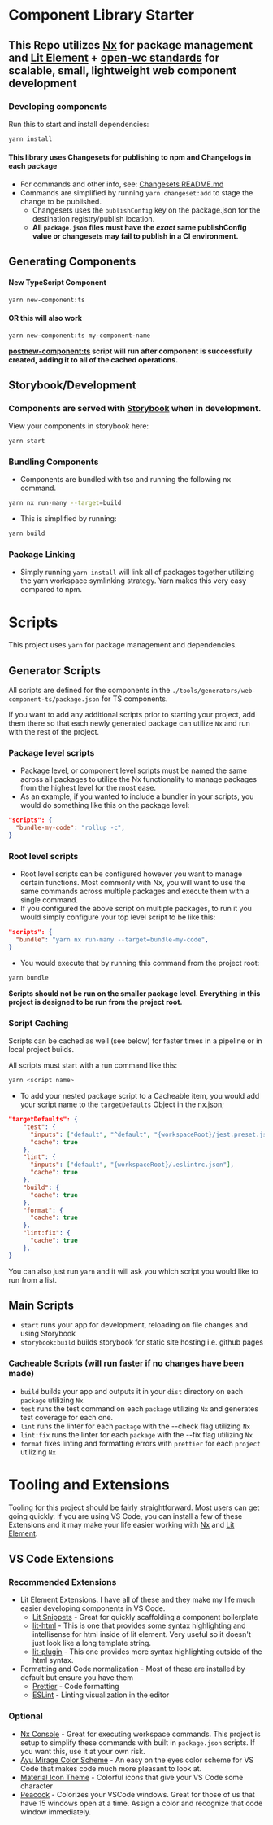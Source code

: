 # Component Library Starter

## This Repo utilizes [Nx](https://nx.dev) for package management and [Lit Element](https://lit.dev) + [open-wc standards](https://github.com/open-wc) for scalable, small, lightweight web component development

### Developing components

Run this to start and install dependencies:

```bash
yarn install
```

#### This library uses Changesets for publishing to npm and Changelogs in each package

- For commands and other info, see: [Changesets README.md](./.changeset/README.md)
- Commands are simplified by running `yarn changeset:add` to stage the change to be published.
  - Changesets uses the `publishConfig` key on the package.json for the destination registry/publish location.
  - **All `package.json` files must have the _exact_ same publishConfig value or changesets may fail to publish in a CI environment.**

## Generating Components

#### New TypeScript Component

```bash
yarn new-component:ts
```

#### OR this will also work

```bash
yarn new-component:ts my-component-name
```

**[postnew-component:ts](./package.json#L22) script will run after component is successfully created, adding it to all of the cached operations.**

## Storybook/Development

### Components are served with [Storybook](https://storybook.js.org/docs/react/get-started/introduction) when in development.

View your components in storybook here:

```bash
yarn start
```

### Bundling Components

- Components are bundled with tsc and running the following nx command.

```bash
yarn nx run-many --target=build
```

- This is simplified by running:

```bash
yarn build
```

### Package Linking

- Simply running `yarn install` will link all of packages together utilizing the yarn workspace symlinking strategy. Yarn makes this very easy compared to npm.

# Scripts

This project uses `yarn` for package management and dependencies.

## Generator Scripts

All scripts are defined for the components in the `./tools/generators/web-component-ts/package.json` for TS components.

If you want to add any additional scripts prior to starting your project, add them there so that each newly generated package can utilize `Nx` and run with the rest of the project.

### Package level scripts

- Package level, or component level scripts must be named the same across all packages to utilize the Nx functionality to manage packages from the highest level for the most ease.
- As an example, if you wanted to include a bundler in your scripts, you would do something like this on the package level:

```json
"scripts": {
  "bundle-my-code": "rollup -c",
}
```

### Root level scripts

- Root level scripts can be configured however you want to manage certain functions. Most commonly with Nx, you will want to use the same commands across multiple packages and execute them with a single command.
- If you configured the above script on multiple packages, to run it you would simply configure your top level script to be like this:

```json
"scripts": {
  "bundle": "yarn nx run-many --target=bundle-my-code",
}
```

- You would execute that by running this command from the project root:

```bash
yarn bundle
```

**Scripts should not be run on the smaller package level. Everything in this project is designed to be run from the project root.**

### Script Caching

Scripts can be cached as well (see below) for faster times in a pipeline or in local project builds.

All scripts must start with a run command like this:

```bash
yarn <script name>
```

- To add your nested package script to a Cacheable item, you would add your script name to the `targetDefaults` Object in the [nx.json](./nx.json#L8);

```json
"targetDefaults": {
    "test": {
      "inputs": ["default", "^default", "{workspaceRoot}/jest.preset.js"],
      "cache": true
    },
    "lint": {
      "inputs": ["default", "{workspaceRoot}/.eslintrc.json"],
      "cache": true
    },
    "build": {
      "cache": true
    },
    "format": {
      "cache": true
    },
    "lint:fix": {
      "cache": true
    },
}
```

You can also just run `yarn` and it will ask you which script you would like to run from a list.

## Main Scripts

- `start` runs your app for development, reloading on file changes and using Storybook
- `storybook:build` builds storybook for static site hosting i.e. github pages

### Cacheable Scripts (will run faster if no changes have been made)

- `build` builds your app and outputs it in your `dist` directory on each `package` utilizing `Nx`
- `test` runs the test command on each `package` utilizing `Nx` and generates test coverage for each one.
- `lint` runs the linter for each `package` with the --check flag utilizing `Nx`
- `lint:fix` runs the linter for each `package` with the --fix flag utilizing `Nx`
- `format` fixes linting and formatting errors with `prettier` for each `project` utilizing `Nx`

# Tooling and Extensions

Tooling for this project should be fairly straightforward. Most users can get going quickly. If you are using VS Code, you can install a few of these Extensions and it may make your life easier working with [Nx](https://nx.dev) and [Lit Element](https://lit.dev).

## VS Code Extensions

### Recommended Extensions

- Lit Element Extensions. I have all of these and they make my life much easier developing components in VS Code.
  - [Lit Snippets](https://marketplace.visualstudio.com/items?itemName=lit.lit-snippets) - Great for quickly scaffolding a component boilerplate
  - [lit-html](https://marketplace.visualstudio.com/items?itemName=bierner.lit-html) - This is one that provides some syntax highlighting and intellisense for html inside of lit element. Very useful so it doesn't just look like a long template string.
  - [lit-plugin](https://marketplace.visualstudio.com/items?itemName=runem.lit-plugin) - This one provides more syntax highlighting outside of the html syntax.
- Formatting and Code normalization - Most of these are installed by default but ensure you have them
  - [Prettier](https://marketplace.visualstudio.com/items?itemName=esbenp.prettier-vscode) - Code formatting
  - [ESLint](https://marketplace.visualstudio.com/items?itemName=dbaeumer.vscode-eslint) - Linting visualization in the editor

### Optional

- [Nx Console](https://marketplace.visualstudio.com/items?itemName=nrwl.angular-console) - Great for executing workspace commands. This project is setup to simplify these commands with built in `package.json` scripts. If you want this, use it at your own risk.
- [Ayu Mirage Color Scheme](https://marketplace.visualstudio.com/items?itemName=teabyii.ayu) - An easy on the eyes color scheme for VS Code that makes code much more pleasant to look at.
- [Material Icon Theme](https://marketplace.visualstudio.com/items?itemName=PKief.material-icon-theme) - Colorful icons that give your VS Code some character
- [Peacock](https://marketplace.visualstudio.com/items?itemName=johnpapa.vscode-peacock) - Colorizes your VSCode windows. Great for those of us that have 15 windows open at a time. Assign a color and recognize that code window immediately.
